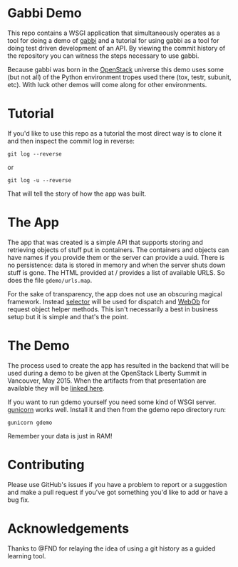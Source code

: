 
# Gabbi Demo

This repo contains a WSGI application that simultaneously operates
as a tool for doing a demo of [gabbi](http://gabbi.readthedocs.org/)
and a tutorial for using gabbi as a tool for doing test driven
development of an API. By viewing the commit history of the
repository you can witness the steps necessary to use gabbi.

Because gabbi was born in the [OpenStack](http://www.openstack.org/)
universe this demo uses some (but not all) of the Python environment
tropes used there (tox, testr, subunit, etc). With luck other demos
will come along for other environments.

# Tutorial

If you'd like to use this repo as a tutorial the most direct way is
to clone it and then inspect the commit log in reverse:

    git log --reverse

or

    git log -u --reverse

That will tell the story of how the app was built.

# The App

The app that was created is a simple API that supports storing and
retrieving objects of stuff put in containers. The containers and
objects can have names if you provide them or the server can provide a
uuid. There is no persistence: data is stored in memory and when the
server shuts down stuff is gone. The HTML provided at / provides a
list of available URLS. So does the file `gdemo/urls.map`.

For the sake of transparency, the app does not use an obscuring
magical framework. Instead [selector](https://pypi.python.org/pypi/selector)
will be used for dispatch and
[WebOb](https://pypi.python.org/pypi/WebOb) for request object
helper methods. This isn't necessarily a best in business setup but it
is simple and that's the point.

# The Demo

The process used to create the app has resulted in the backend that
will be used during a demo to be given at the OpenStack Liberty
Summit in Vancouver, May 2015. When the artifacts from that presentation
are available they will be [linked
here](https://github.com/cdent/grunner).

If you want to run gdemo yourself you need some kind of WSGI server.
[gunicorn](https://pypi.python.org/pypi/gunicorn) works well.
Install it and then from the gdemo repo directory run:

    gunicorn gdemo

Remember your data is just in RAM!

# Contributing

Please use GitHub's issues if you have a problem to report or a suggestion
and make a pull request if you've got something you'd like to add or have
a bug fix.

# Acknowledgements

Thanks to @FND for relaying the idea of using a git history as a
guided learning tool.
